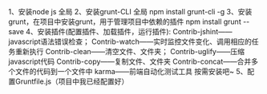 1、安装node  js 全局
2、安装grunt-CLI 全局  npm install grunt-cli -g
3、安装grunt，在项目中安装grunt，用于管理项目中依赖的插件  npm install grunt --save
4、安装插件(配置插件、加载插件，运行插件):
        Contrib-jshint——javascript语法错误检查；
        Contrib-watch——实时监控文件变化、调用相应的任务重新执行
        Contrib-clean——清空文件、文件夹；
        Contrib-uglify——压缩javascript代码
        Contrib-copy——复制文件、文件夹
        Contrib-concat——合并多个文件的代码到一个文件中
        karma——前端自动化测试工具
按需安装吧~
5、配置Gruntfile.js（项目中我已经配置好）
